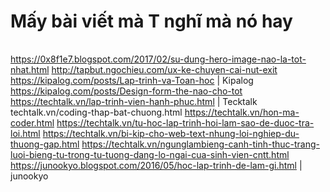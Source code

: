 # Mấy bài viết mà T nghĩ mà nó hay
|   |   |
|---|---|
https://0x8f1e7.blogspot.com/2017/02/su-dung-hero-image-nao-la-tot-nhat.html
http://tapbut.ngochieu.com/ux-ke-chuyen-cai-nut-exit
https://kipalog.com/posts/Lap-trinh-va-Toan-hoc                     | Kipalog
https://kipalog.com/posts/Design-form-the-nao-cho-tot
https://techtalk.vn/lap-trinh-vien-hanh-phuc.html                   | Tecktalk
techtalk.vn/coding-thap-bat-chuong.html
https://techtalk.vn/hon-ma-coder.html
https://techtalk.vn/tu-hoc-lap-trinh-hoi-lam-sao-de-duoc-tra-loi.html
https://techtalk.vn/bi-kip-cho-web-text-nhung-loi-nghiep-du-thuong-gap.html
https://techtalk.vn/ngunglambieng-canh-tinh-thuc-trang-luoi-bieng-tu-trong-tu-tuong-dang-lo-ngai-cua-sinh-vien-cntt.html
https://junookyo.blogspot.com/2016/05/hoc-lap-trinh-de-lam-gi.html  | junookyo
